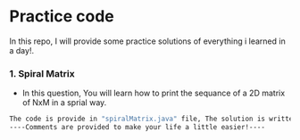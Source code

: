 # Practice code
In this repo, I will provide some practice solutions of everything i learned in a day!.

### 1. Spiral Matrix
- In this question, You will learn how to print the sequance of a 2D matrix of NxM in a sprial way.

```bash
The code is provide in "spiralMatrix.java" file, The solution is written is java but feel free to use it in other languages because the algorithm is easy and same.
----Comments are provided to make your life a little easier!----
```